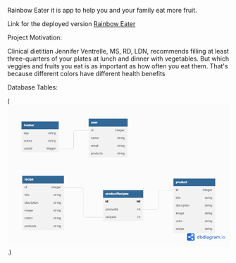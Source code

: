 Rainbow Eater it is app to help you and your family eat more fruit.

Link for the deployed version [Rainbow Eater](https://ref1.netlify.app/)

Project Motivation:

Clinical dietitian Jennifer Ventrelle, MS, RD, LDN, recommends filling at least three-quarters of your plates at lunch
and dinner with vegetables. But which veggies and fruits you eat is as important as how often you eat them. That's
because different colors have different health benefits

Database Tables:

(![](src/image/Untitled.png).)